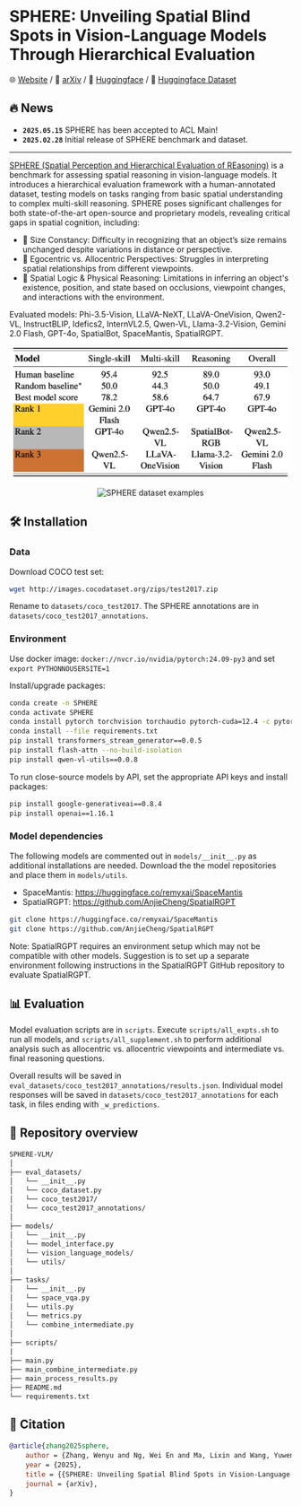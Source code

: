 # SPHERE: Unveiling Spatial Blind Spots in Vision-Language Models Through Hierarchical Evaluation

🌐 [Website](https://sphere-vlm.github.io/) / 📖 [arXiv](https://arxiv.org/pdf/2412.12693) / 🤗 [Huggingface](https://huggingface.co/papers/2412.12693) / 🤗 [Huggingface Dataset](https://huggingface.co/datasets/wei2912/SPHERE-VLM)

## 🔥 News
* **`2025.05.15`** SPHERE has been accepted to ACL Main!
* **`2025.02.28`** Initial release of SPHERE benchmark and dataset.
______________________________________________________________________

[SPHERE (Spatial Perception and Hierarchical Evaluation of REasoning)](https://arxiv.org/pdf/2412.12693) is a benchmark for assessing spatial reasoning in vision-language models. It introduces a hierarchical evaluation framework with a human-annotated dataset, testing models on tasks ranging from basic spatial understanding to complex multi-skill reasoning. SPHERE poses significant challenges for both state-of-the-art open-source and proprietary models, revealing critical gaps in spatial cognition, including:
- 📏 Size Constancy: Difficulty in recognizing that an object’s size remains unchanged despite variations in distance or perspective.
- 🧭 Egocentric vs. Allocentric Perspectives: Struggles in interpreting spatial relationships from different viewpoints.
- 🧩 Spatial Logic & Physical Reasoning: Limitations in inferring an object's existence, position, and state based on occlusions, viewpoint changes, and interactions with the environment.

Evaluated models: Phi-3.5-Vision, LLaVA-NeXT, LLaVA-OneVision, Qwen2-VL, InstructBLIP, Idefics2, InternVL2.5, Qwen-VL, Llama-3.2-Vision, Gemini 2.0 Flash, GPT-4o, SpatialBot, SpaceMantis, SpatialRGPT.

<p align="center">
  <img src="demo_images/SPHERE_results_summary.png" alt="SPHERE results summary" width="500"/>
</p>

<p align="center">
  <img src="demo_images/SPHERE_examples.png" alt="SPHERE dataset examples" width="400"/>
</p>


## 🛠️ Installation

### Data
Download COCO test set:
```bash
wget http://images.cocodataset.org/zips/test2017.zip
```
Rename to `datasets/coco_test2017`. The SPHERE annotations are in `datasets/coco_test2017_annotations`.

### Environment
Use docker image:
`docker://nvcr.io/nvidia/pytorch:24.09-py3` and set `export PYTHONNOUSERSITE=1`

Install/upgrade packages:
```bash
conda create -n SPHERE
conda activate SPHERE
conda install pytorch torchvision torchaudio pytorch-cuda=12.4 -c pytorch-nightly -c nvidia
conda install --file requirements.txt
pip install transformers_stream_generator==0.0.5
pip install flash-attn --no-build-isolation
pip install qwen-vl-utils==0.0.8
```

To run close-source models by API, set the appropriate API keys and install packages:
```bash
pip install google-generativeai==0.8.4
pip install openai==1.16.1
```

### Model dependencies

The following models are commented out in `models/__init__.py` as additional installations are needed.
Download the the model repositories and place them in `models/utils`.
- SpaceMantis: https://huggingface.co/remyxai/SpaceMantis
- SpatialRGPT: https://github.com/AnjieCheng/SpatialRGPT

```bash
git clone https://huggingface.co/remyxai/SpaceMantis
git clone https://github.com/AnjieCheng/SpatialRGPT
```

Note: SpatialRGPT requires an environment setup which may not be compatible with other models. Suggestion is to set up a separate environment following instructions in the SpatialRGPT GitHub repository to evaluate SpatialRGPT.

## 📊 Evaluation

Model evaluation scripts are in `scripts`. Execute `scripts/all_expts.sh` to run all models, and `scripts/all_supplement.sh` to perform additional analysis such as allocentric vs. allocentric viewpoints and intermediate vs. final reasoning questions.

Overall results will be saved in `eval_datasets/coco_test2017_annotations/results.json`. Individual model responses will be saved in `datasets/coco_test2017_annotations` for each task, in files ending with `_w_predictions`.

## 📂 Repository overview
```
SPHERE-VLM/
│
├── eval_datasets/
│   └── __init__.py
│   └── coco_dataset.py
│   └── coco_test2017/
│   └── coco_test2017_annotations/
│
├── models/
│   └── __init__.py
│   └── model_interface.py
│   └── vision_language_models/
│   └── utils/
│
├── tasks/
│   └── __init__.py
│   └── space_vqa.py
│   └── utils.py
│   └── metrics.py
│   └── combine_intermediate.py
│
├── scripts/
|
├── main.py
├── main_combine_intermediate.py
├── main_process_results.py	
├── README.md
└── requirements.txt
```

## 📝 Citation

```bibtex
@article{zhang2025sphere,
    author = {Zhang, Wenyu and Ng, Wei En and Ma, Lixin and Wang, Yuwen and Zhao, Junqi and Koenecke, Allison and Li, Boyang and Wang, Lu},
    year = {2025},
    title = {{SPHERE: Unveiling Spatial Blind Spots in Vision-Language Models Through Hierarchical Evaluation}},
    journal = {arXiv},
}
```

